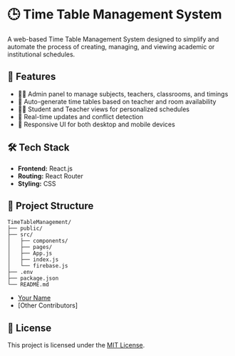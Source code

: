 # 🕒 Time Table Management System

A web-based Time Table Management System designed to simplify and automate the process of creating, managing, and viewing academic or institutional schedules.

## 🚀 Features

- 🧑‍🏫 Admin panel to manage subjects, teachers, classrooms, and timings  
- 📅 Auto-generate time tables based on teacher and room availability  
- 👨‍🎓 Student and Teacher views for personalized schedules  
- 🔄 Real-time updates and conflict detection  
- 📱 Responsive UI for both desktop and mobile devices

## 🛠️ Tech Stack

- **Frontend:** React.js  
- **Routing:** React Router  
- **Styling:** CSS 

## 📂 Project Structure

```
TimeTableManagement/
├── public/
├── src/
│   ├── components/
│   ├── pages/
│   ├── App.js
│   ├── index.js
│   └── firebase.js
├── .env
├── package.json
└── README.md
```
- [Your Name](https://github.com/your-username)
- [Other Contributors]

## 📄 License

This project is licensed under the [MIT License](LICENSE).
